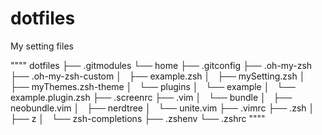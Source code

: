 dotfiles
========

My setting files


""""
dotfiles
├── .gitmodules
└── home
    ├── .gitconfig
    ├── .oh-my-zsh
    ├── .oh-my-zsh-custom
    │   ├── example.zsh
    │   ├── mySetting.zsh
    │   ├── myThemes.zsh-theme
    │   └── plugins
    │       └── example
    │           └── example.plugin.zsh
    ├── .screenrc
    ├── .vim
    │   └── bundle
    │       ├── neobundle.vim
    │       ├── nerdtree
    │       └── unite.vim
    ├── .vimrc
    ├── .zsh
    │   ├── z
    │   └── zsh-completions
    ├── .zshenv
    └── .zshrc
""""
